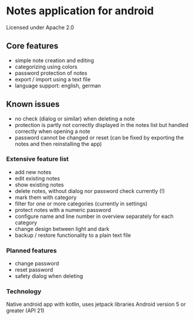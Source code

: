 # Notes application for android

Licensed under Apache 2.0

## Core features
- simple note creation and editing
- categorizing using colors
- password protection of notes
- export / import using a text file
- language support: english, german

## Known issues
- no check (dialog or similar) when deleting a note
- protection is partly not correctly displayed in the notes list but handled correctly when opening a note
- password cannot be changed or reset (can be fixed by exporting the notes and then reinstalling the app)

### Extensive feature list
- add new notes
- edit existing notes
- show existing notes
- delete notes, without dialog nor password check currently (!)
- mark them with category
- filter for one or more categories (currently in settings)
- protect notes with a numeric password
- configure name and line number in overview separately for each category
- change design between light and dark
- backup / restore functionality to a plain text file

### Planned features
- change password
- reset password
- safety dialog when deleting

### Technology
Native android app with kotlin, uses jetpack libraries
Android version 5 or greater (API 21)
